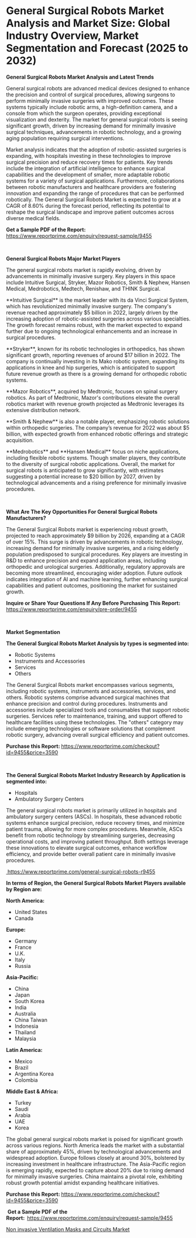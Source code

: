 <p><h1>General Surgical Robots Market Analysis and Market Size: Global Industry Overview, Market Segmentation and Forecast (2025 to 2032)</h1></p><p><strong>General Surgical Robots Market Analysis and Latest Trends</strong></p>
<p><p>General surgical robots are advanced medical devices designed to enhance the precision and control of surgical procedures, allowing surgeons to perform minimally invasive surgeries with improved outcomes. These systems typically include robotic arms, a high-definition camera, and a console from which the surgeon operates, providing exceptional visualization and dexterity. The market for general surgical robots is seeing significant growth, driven by increasing demand for minimally invasive surgical techniques, advancements in robotic technology, and a growing aging population requiring surgical interventions.</p><p>Market analysis indicates that the adoption of robotic-assisted surgeries is expanding, with hospitals investing in these technologies to improve surgical precision and reduce recovery times for patients. Key trends include the integration of artificial intelligence to enhance surgical capabilities and the development of smaller, more adaptable robotic systems for a variety of surgical applications. Furthermore, collaborations between robotic manufacturers and healthcare providers are fostering innovation and expanding the range of procedures that can be performed robotically. The General Surgical Robots Market is expected to grow at a CAGR of 8.60% during the forecast period, reflecting its potential to reshape the surgical landscape and improve patient outcomes across diverse medical fields.</p></p>
<p><strong>Get a Sample PDF of the Report:&nbsp;</strong> <a href="https://www.reportprime.com/enquiry/request-sample/9455?utm_campaign=2439&utm_medium=2&utm_source=Github&utm_content=ia&utm_term=20032025&utm_id=general-surgical-robots">https://www.reportprime.com/enquiry/request-sample/9455</a></p>
<p>&nbsp;</p>
<p><strong>General Surgical Robots Major Market Players</strong></p>
<p><p>The general surgical robots market is rapidly evolving, driven by advancements in minimally invasive surgery. Key players in this space include Intuitive Surgical, Stryker, Mazor Robotics, Smith & Nephew, Hansen Medical, Medrobotics, Medtech, Renishaw, and THINK Surgical.</p><p>**Intuitive Surgical** is the market leader with its da Vinci Surgical System, which has revolutionized minimally invasive surgery. The company's revenue reached approximately $5 billion in 2022, largely driven by the increasing adoption of robotic-assisted surgeries across various specialties. The growth forecast remains robust, with the market expected to expand further due to ongoing technological enhancements and an increase in surgical procedures.</p><p>**Stryker**, known for its robotic technologies in orthopedics, has shown significant growth, reporting revenues of around $17 billion in 2022. The company is continually investing in its Mako robotic system, expanding its applications in knee and hip surgeries, which is anticipated to support future revenue growth as there is a growing demand for orthopedic robotic systems.</p><p>**Mazor Robotics**, acquired by Medtronic, focuses on spinal surgery robotics. As part of Medtronic, Mazor's contributions elevate the overall robotics market with revenue growth projected as Medtronic leverages its extensive distribution network.</p><p>**Smith & Nephew** is also a notable player, emphasizing robotic solutions within orthopedic surgeries. The company’s revenue for 2022 was about $5 billion, with expected growth from enhanced robotic offerings and strategic acquisition.</p><p>**Medrobotics** and **Hansen Medical** focus on niche applications, including flexible robotic systems. Though smaller players, they contribute to the diversity of surgical robotic applications. Overall, the market for surgical robots is anticipated to grow significantly, with estimates suggesting a potential increase to $20 billion by 2027, driven by technological advancements and a rising preference for minimally invasive procedures.</p></p>
<p>&nbsp;</p>
<p><strong>What Are The Key Opportunities For General Surgical Robots Manufacturers?</strong></p>
<p><p>The General Surgical Robots market is experiencing robust growth, projected to reach approximately $9 billion by 2026, expanding at a CAGR of over 15%. This surge is driven by advancements in robotic technology, increasing demand for minimally invasive surgeries, and a rising elderly population predisposed to surgical procedures. Key players are investing in R&D to enhance precision and expand application areas, including orthopedic and urological surgeries. Additionally, regulatory approvals are becoming more streamlined, encouraging wider adoption. Future outlook indicates integration of AI and machine learning, further enhancing surgical capabilities and patient outcomes, positioning the market for sustained growth.</p></p>
<p><strong>Inquire or Share Your Questions If Any Before Purchasing This Report:</strong> <a href="https://www.reportprime.com/enquiry/pre-order/9455?utm_campaign=2439&utm_medium=2&utm_source=Github&utm_content=ia&utm_term=20032025&utm_id=general-surgical-robots">https://www.reportprime.com/enquiry/pre-order/9455</a></p>
<p>&nbsp;</p>
<p><strong>Market Segmentation</strong></p>
<p><strong>The General Surgical Robots Market Analysis by types is segmented into:</strong></p>
<p><ul><li>Robotic Systems</li><li>Instruments and Accessories</li><li>Services</li><li>Others</li></ul></p>
<p><p>The General Surgical Robots market encompasses various segments, including robotic systems, instruments and accessories, services, and others. Robotic systems comprise advanced surgical machines that enhance precision and control during procedures. Instruments and accessories include specialized tools and consumables that support robotic surgeries. Services refer to maintenance, training, and support offered to healthcare facilities using these technologies. The "others" category may include emerging technologies or software solutions that complement robotic surgery, advancing overall surgical efficiency and patient outcomes.</p></p>
<p><strong>Purchase this Report:&nbsp;</strong><a href="https://www.reportprime.com/checkout?id=9455&price=3590&utm_campaign=2439&utm_medium=2&utm_source=Github&utm_content=ia&utm_term=20032025&utm_id=general-surgical-robots">https://www.reportprime.com/checkout?id=9455&price=3590</a></p>
<p>&nbsp;</p>
<p><strong>The General Surgical Robots Market Industry Research by Application is segmented into:</strong></p>
<p><ul><li>Hospitals</li><li>Ambulatory Surgery Centers</li></ul></p>
<p><p>The general surgical robots market is primarily utilized in hospitals and ambulatory surgery centers (ASCs). In hospitals, these advanced robotic systems enhance surgical precision, reduce recovery times, and minimize patient trauma, allowing for more complex procedures. Meanwhile, ASCs benefit from robotic technology by streamlining surgeries, decreasing operational costs, and improving patient throughput. Both settings leverage these innovations to elevate surgical outcomes, enhance workflow efficiency, and provide better overall patient care in minimally invasive procedures.</p></p>
<p><a href="https://www.reportprime.com/general-surgical-robots-r9455?utm_campaign=2439&utm_medium=2&utm_source=Github&utm_content=ia&utm_term=20032025&utm_id=general-surgical-robots">&nbsp;https://www.reportprime.com/general-surgical-robots-r9455</a></p>
<p><strong>In terms of Region, the General Surgical Robots Market Players available by Region are:</strong></p>
<p>
    <p> <strong> North America: </strong>
        <ul>
            <li>United States</li>
            <li>Canada</li>
        </ul>
        </p> 
    <p> <strong> Europe: </strong>
        <ul>
            <li>Germany</li>
            <li>France</li>
            <li>U.K.</li>
            <li>Italy</li>
            <li>Russia</li>
        </ul>
        </p> 
    <p> <strong> Asia-Pacific: </strong>
        <ul>
            <li>China</li>
            <li>Japan</li>
            <li>South Korea</li>
            <li>India</li>
            <li>Australia</li>
            <li>China Taiwan</li>
            <li>Indonesia</li>
            <li>Thailand</li>
            <li>Malaysia</li>
        </ul>
        </p> 
    <p> <strong> Latin America: </strong>
        <ul>
            <li>Mexico</li>
            <li>Brazil</li>
            <li>Argentina Korea</li>
            <li>Colombia</li>
        </ul>
        </p> 
    <p> <strong> Middle East & Africa: </strong>
        <ul>
            <li>Turkey</li>
            <li>Saudi</li>
            <li>Arabia</li>
            <li>UAE</li>
            <li>Korea</li>
        </ul>
    </p>
    </p>
<p><p>The global general surgical robots market is poised for significant growth across various regions. North America leads the market with a substantial share of approximately 45%, driven by technological advancements and widespread adoption. Europe follows closely at around 30%, bolstered by increasing investment in healthcare infrastructure. The Asia-Pacific region is emerging rapidly, expected to capture about 20% due to rising demand for minimally invasive surgeries. China maintains a pivotal role, exhibiting robust growth potential amidst expanding healthcare initiatives.</p></p>
<p><strong>Purchase this Report: </strong><a href="https://www.reportprime.com/checkout?id=9455&price=3590&utm_campaign=2439&utm_medium=2&utm_source=Github&utm_content=ia&utm_term=20032025&utm_id=general-surgical-robots">https://www.reportprime.com/checkout?id=9455&price=3590</a></p>
<p>&nbsp;<strong>Get a Sample PDF of the Report:&nbsp;&nbsp;</strong><a href="https://www.reportprime.com/enquiry/request-sample/9455?utm_campaign=2439&utm_medium=2&utm_source=Github&utm_content=ia&utm_term=20032025&utm_id=general-surgical-robots">https://www.reportprime.com/enquiry/request-sample/9455</a></p>
<p><strong></strong></p>
<p><p><a href="https://github.com/kathiestrine5ty/Market-Research-Report-List-1/blob/main/non-invasive-ventilation-masks-and-circuits-market.md?utm_campaign=2439&utm_medium=2&utm_source=Github&utm_content=ia&utm_term=20032025&utm_id=general-surgical-robots">Non invasive Ventilation Masks and Circuits Market</a></p></p>